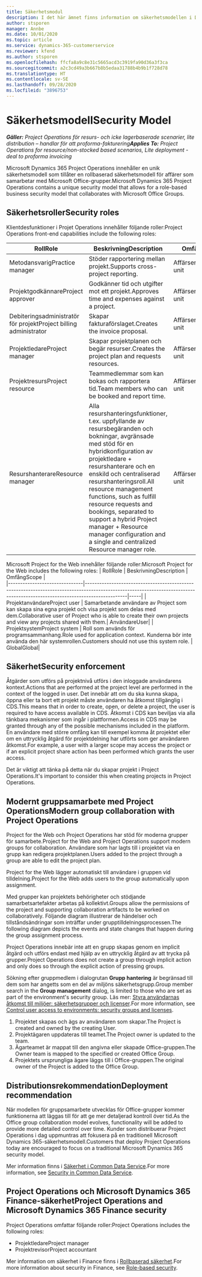 ```yaml
---
title: Säkerhetsmodul
description: I det här ämnet finns information om säkerhetsmodellen i Dynamics 365 Project Operations.
author: stsporen
manager: Annbe
ms.date: 10/01/2020
ms.topic: article
ms.service: dynamics-365-customerservice
ms.reviewer: kfend
ms.author: stsporen
ms.openlocfilehash: ffcfa8a9c8e31c5665acd3c3919fa90d36a3f3ca
ms.sourcegitcommit: a2c3cd49a3b667b8b5edaa31788b4b9b1f728d78
ms.translationtype: HT
ms.contentlocale: sv-SE
ms.lasthandoff: 09/28/2020
ms.locfileid: "3896753"
---
```

# <a name="security-model"></a><span data-ttu-id="718c3-103">Säkerhetsmodell</span><span class="sxs-lookup"><span data-stu-id="718c3-103">Security Model</span></span>

<span data-ttu-id="718c3-104">_**Gäller:** Project Operations för resurs- och icke lagerbaserade scenarier, lite distribution – handlar för att proforma-fakturering_</span><span class="sxs-lookup"><span data-stu-id="718c3-104">_**Applies To:** Project Operations for resource/non-stocked based scenarios, Lite deployment - deal to proforma invoicing_</span></span>

<span data-ttu-id="718c3-105">Microsoft Dynamics 365 Project Operations innehåller en unik säkerhetsmodell som tillåter en rollbaserad säkerhetsmodell för affärer som samarbetar med Microsoft Office-grupper.</span><span class="sxs-lookup"><span data-stu-id="718c3-105">Microsoft Dynamics 365 Project Operations contains a unique security model that allows for a role-based business security model that collaborates with Microsoft Office Groups.</span></span> 


## <a name="security-roles"></a><span data-ttu-id="718c3-106">Säkerhetsroller</span><span class="sxs-lookup"><span data-stu-id="718c3-106">Security roles</span></span>
<span data-ttu-id="718c3-107">Klientdesfunktioner i Projet Operations innehåller följande roller:</span><span class="sxs-lookup"><span data-stu-id="718c3-107">Project Operations front-end capabilities include the following roles:</span></span>

| <span data-ttu-id="718c3-108">Roll</span><span class="sxs-lookup"><span data-stu-id="718c3-108">Role</span></span>                          | <span data-ttu-id="718c3-109">Beskrivning</span><span class="sxs-lookup"><span data-stu-id="718c3-109">Description</span></span>                                                                                                                                                                 | <span data-ttu-id="718c3-110">Omfång</span><span class="sxs-lookup"><span data-stu-id="718c3-110">Scope</span></span> |
|-------------------------------|-----------------------------------------------------------------------------------------------------------------------------------------------------------------------------|------|
| <span data-ttu-id="718c3-111">Metodansvarig</span><span class="sxs-lookup"><span data-stu-id="718c3-111">Practice manager</span></span>              | <span data-ttu-id="718c3-112">Stöder rapportering mellan projekt.</span><span class="sxs-lookup"><span data-stu-id="718c3-112">Supports cross-project reporting.</span></span>                                                                                                            | <span data-ttu-id="718c3-113">Affärsenhet</span><span class="sxs-lookup"><span data-stu-id="718c3-113">Business unit</span></span>              |
| <span data-ttu-id="718c3-114">Projektgodkännare</span><span class="sxs-lookup"><span data-stu-id="718c3-114">Project approver</span></span>              | <span data-ttu-id="718c3-115">Godkänner tid och utgifter mot ett projekt.</span><span class="sxs-lookup"><span data-stu-id="718c3-115">Approves time and expenses against a project.</span></span>                                                                                                                              | <span data-ttu-id="718c3-116">Affärsenhet</span><span class="sxs-lookup"><span data-stu-id="718c3-116">Business unit</span></span> |
| <span data-ttu-id="718c3-117">Debiteringsadministratör för projekt</span><span class="sxs-lookup"><span data-stu-id="718c3-117">Project billing administrator</span></span> | <span data-ttu-id="718c3-118">Skapar fakturaförslaget.</span><span class="sxs-lookup"><span data-stu-id="718c3-118">Creates the invoice proposal.</span></span>                                                                                                                                                 | <span data-ttu-id="718c3-119">Affärsenhet</span><span class="sxs-lookup"><span data-stu-id="718c3-119">Business unit</span></span> |
| <span data-ttu-id="718c3-120">Projektledare</span><span class="sxs-lookup"><span data-stu-id="718c3-120">Project manager</span></span>               | <span data-ttu-id="718c3-121">Skapar projektplanen och begär resurser.</span><span class="sxs-lookup"><span data-stu-id="718c3-121">Creates the project plan and requests resources.</span></span>                                                                                                                              | <span data-ttu-id="718c3-122">Affärsenhet</span><span class="sxs-lookup"><span data-stu-id="718c3-122">Business unit</span></span> |
| <span data-ttu-id="718c3-123">Projektresurs</span><span class="sxs-lookup"><span data-stu-id="718c3-123">Project resource</span></span>              | <span data-ttu-id="718c3-124">Teammedlemmar som kan bokas och rapportera tid.</span><span class="sxs-lookup"><span data-stu-id="718c3-124">Team members who can be booked and report time.</span></span>                                                                                                          | <span data-ttu-id="718c3-125">Affärsenhet</span><span class="sxs-lookup"><span data-stu-id="718c3-125">Business unit</span></span>|
| <span data-ttu-id="718c3-126">Resurshanterare</span><span class="sxs-lookup"><span data-stu-id="718c3-126">Resource manager</span></span>              | <span data-ttu-id="718c3-127">Alla resurshanteringsfunktioner, t.ex. uppfyllande av resursbegäranden och bokningar, avgränsade med stöd för en hybridkonfiguration av projektledare + resurshanterare och en enskild och centraliserad resurshanteringsroll.</span><span class="sxs-lookup"><span data-stu-id="718c3-127">All resource management functions, such as fulfill resource requests and bookings, separated to support a hybrid Project manager + Resource manager configuration and a single and centralized Resource manager role.</span></span> | <span data-ttu-id="718c3-128">Affärsenhet</span><span class="sxs-lookup"><span data-stu-id="718c3-128">Business unit</span></span> |


<span data-ttu-id="718c3-129">Microsoft Project for the Web innehåller följande roller:</span><span class="sxs-lookup"><span data-stu-id="718c3-129">Microsoft Project for the Web includes the following roles:</span></span>
| <span data-ttu-id="718c3-130">Roll</span><span class="sxs-lookup"><span data-stu-id="718c3-130">Role</span></span>                          | <span data-ttu-id="718c3-131">Beskrivning</span><span class="sxs-lookup"><span data-stu-id="718c3-131">Description</span></span>                                                                                                          | <span data-ttu-id="718c3-132">Omfång</span><span class="sxs-lookup"><span data-stu-id="718c3-132">Scope</span></span> |                                                       
|-------------------------------|-----------------------------------------------------------------------------------------------------------------------------------------------------------------------------|-----|
| <span data-ttu-id="718c3-133">Projektanvändare</span><span class="sxs-lookup"><span data-stu-id="718c3-133">Project user</span></span> | <span data-ttu-id="718c3-134">Samarbetande användare av Project som kan skapa sina egna projekt och visa projekt som delas med dem.</span><span class="sxs-lookup"><span data-stu-id="718c3-134">Collaborative user of Project who is able to create their own projects and view any projects shared with them.</span></span>| <span data-ttu-id="718c3-135">Användare</span><span class="sxs-lookup"><span data-stu-id="718c3-135">User</span></span>|
| <span data-ttu-id="718c3-136">Projektsystem</span><span class="sxs-lookup"><span data-stu-id="718c3-136">Project system</span></span> | <span data-ttu-id="718c3-137">Roll som används för programsammanhang.</span><span class="sxs-lookup"><span data-stu-id="718c3-137">Role used for application context.</span></span> <span data-ttu-id="718c3-138">Kunderna bör inte använda den här systemrollen.</span><span class="sxs-lookup"><span data-stu-id="718c3-138">Customers should not use this system role.</span></span> | <span data-ttu-id="718c3-139">Global</span><span class="sxs-lookup"><span data-stu-id="718c3-139">Global</span></span>|

## <a name="security-enforcement"></a><span data-ttu-id="718c3-140">Säkerhet</span><span class="sxs-lookup"><span data-stu-id="718c3-140">Security enforcement</span></span>
<span data-ttu-id="718c3-141">Åtgärder som utförs på projektnivå utförs i den inloggade användarens kontext.</span><span class="sxs-lookup"><span data-stu-id="718c3-141">Actions that are performed at the project level are performed in the context of the logged in user.</span></span> <span data-ttu-id="718c3-142">Det innebär att om du ska kunna skapa, öppna eller ta bort ett projekt måste användaren ha åtkomst tillgänglig i CDS.</span><span class="sxs-lookup"><span data-stu-id="718c3-142">This means that in order to create, open, or delete a project, the user is required to have access available in CDS.</span></span> <span data-ttu-id="718c3-143">Åtkomst i CDS kan beviljas via alla tänkbara mekanismer som ingår i plattformen.</span><span class="sxs-lookup"><span data-stu-id="718c3-143">Access in CDS may be granted through any of the possible mechanisms included in the platform.</span></span> <span data-ttu-id="718c3-144">En användare med större omfång kan till exempel komma åt projektet eller om en uttrycklig åtgärd för projektdelning har utförts som ger användaren åtkomst.</span><span class="sxs-lookup"><span data-stu-id="718c3-144">For example, a user with a larger scope may access the project or if an explicit project share action has been performed which grants the user access.</span></span>

<span data-ttu-id="718c3-145">Det är viktigt att tänka på detta när du skapar projekt i Project Operations.</span><span class="sxs-lookup"><span data-stu-id="718c3-145">It's important to consider this when creating projects in Project Operations.</span></span>

## <a name="modern-group-collaboration-with-project-operations"></a><span data-ttu-id="718c3-146">Modernt gruppsamarbete med Project Operations</span><span class="sxs-lookup"><span data-stu-id="718c3-146">Modern group collaboration with Project Operations</span></span>
<span data-ttu-id="718c3-147">Project for the Web och Project Operations har stöd för moderna grupper för samarbete.</span><span class="sxs-lookup"><span data-stu-id="718c3-147">Project for the Web and Project Operations support modern groups for collaboration.</span></span> <span data-ttu-id="718c3-148">Användare som har lagts till i projektet via en grupp kan redigera projektplanen.</span><span class="sxs-lookup"><span data-stu-id="718c3-148">Users added to the project through a group are able to edit the project plan.</span></span>

<span data-ttu-id="718c3-149">Project for the Web lägger automatiskt till användare i gruppen vid tilldelning.</span><span class="sxs-lookup"><span data-stu-id="718c3-149">Project for the Web adds users to the group automatically upon assignment.</span></span>

<span data-ttu-id="718c3-150">Med grupper kan projektets behörigheter och stödjande samarbetsartefakter arbetas på kollektivt.</span><span class="sxs-lookup"><span data-stu-id="718c3-150">Groups allow the permissions of the project and supporting collaboration artifacts to be worked on collaboratively.</span></span> <span data-ttu-id="718c3-151">Följande diagram illustrerar de händelser och tillståndsändringar som inträffar under grupptilldelningsprocessen.</span><span class="sxs-lookup"><span data-stu-id="718c3-151">The following diagram depicts the events and state changes that happen during the group assignment process.</span></span>

<span data-ttu-id="718c3-152">Project Operations innebär inte att en grupp skapas genom en implicit åtgärd och utförs endast med hjälp av en uttrycklig åtgärd av att trycka på grupper.</span><span class="sxs-lookup"><span data-stu-id="718c3-152">Project Operations does not create a group through implicit action and only does so through the explicit action of pressing groups.</span></span>

<span data-ttu-id="718c3-153">Sökning efter gruppmedlem i dialogrutan **Grupp hantering** är begränsad till dem som har angetts som en del av miljöns säkerhetsgrupp.</span><span class="sxs-lookup"><span data-stu-id="718c3-153">Group member search in the **Group management** dialog, is limited to those who are set as part of the environment's security group.</span></span> <span data-ttu-id="718c3-154">Läs mer: [Styra användarnas åtkomst till miljöer: säkerhetsgrupper och licenser](https://docs.microsoft.com/power-platform/admin/control-user-access).</span><span class="sxs-lookup"><span data-stu-id="718c3-154">For more information, see [Control user access to environments: security groups and licenses](https://docs.microsoft.com/power-platform/admin/control-user-access).</span></span>

1. <span data-ttu-id="718c3-155">Projektet skapas och ägs av användaren som skapar.</span><span class="sxs-lookup"><span data-stu-id="718c3-155">The Project is created and owned by the creating User.</span></span>
2. <span data-ttu-id="718c3-156">Projektägaren uppdateras till teamet.</span><span class="sxs-lookup"><span data-stu-id="718c3-156">The Project owner is updated to the team.</span></span>
3. <span data-ttu-id="718c3-157">Ägarteamet är mappat till den angivna eller skapade Office-gruppen.</span><span class="sxs-lookup"><span data-stu-id="718c3-157">The Owner team is mapped to the specified or created Office Group.</span></span>
4. <span data-ttu-id="718c3-158">Projektets ursprungliga ägare läggs till i Office-gruppen.</span><span class="sxs-lookup"><span data-stu-id="718c3-158">The original owner of the Project is added to the Office Group.</span></span>

## <a name="deployment-recommendation"></a><span data-ttu-id="718c3-159">Distributionsrekommendation</span><span class="sxs-lookup"><span data-stu-id="718c3-159">Deployment recommendation</span></span>
<span data-ttu-id="718c3-160">När modellen för gruppsamarbete utvecklas för Office-grupper kommer funktionerna att läggas till för att ge mer detaljerad kontroll över tid.</span><span class="sxs-lookup"><span data-stu-id="718c3-160">As the Office group collaboration model evolves, functionality will be added to provide more detailed control over time.</span></span> <span data-ttu-id="718c3-161">Kunder som distribuerar Project Operations i dag uppmuntras att fokusera på en traditionell Microsoft Dynamics 365-säkerhetsmodell.</span><span class="sxs-lookup"><span data-stu-id="718c3-161">Customers that deploy Project Operations today are encouraged to focus on a traditional Microsoft Dynamics 365 security model.</span></span>

<span data-ttu-id="718c3-162">Mer information finns i [Säkerhet i Common Data Service](https://docs.microsoft.com/power-platform/admin/wp-security).</span><span class="sxs-lookup"><span data-stu-id="718c3-162">For more information, see [Security in Common Data Service](https://docs.microsoft.com/power-platform/admin/wp-security).</span></span>

## <a name="project-operations-and-microsoft-dynamics-365-finance-security"></a><span data-ttu-id="718c3-163">Project Operations och Microsoft Dynamics 365 Finance-säkerhet</span><span class="sxs-lookup"><span data-stu-id="718c3-163">Project Operations and Microsoft Dynamics 365 Finance security</span></span>
<span data-ttu-id="718c3-164">Project Operations omfattar följande roller:</span><span class="sxs-lookup"><span data-stu-id="718c3-164">Project Operations includes the following roles:</span></span>

- <span data-ttu-id="718c3-165">Projektledare</span><span class="sxs-lookup"><span data-stu-id="718c3-165">Project manager</span></span>
- <span data-ttu-id="718c3-166">Projektrevisor</span><span class="sxs-lookup"><span data-stu-id="718c3-166">Project accountant</span></span>

<span data-ttu-id="718c3-167">Mer information om säkerhet i Finance finns i [Rollbaserad säkerhet](https://docs.microsoft.com/dynamics365/fin-ops-core/dev-itpro/sysadmin/role-based-security).</span><span class="sxs-lookup"><span data-stu-id="718c3-167">For more information about security in Finance, see [Role-based security](https://docs.microsoft.com/dynamics365/fin-ops-core/dev-itpro/sysadmin/role-based-security).</span></span>


